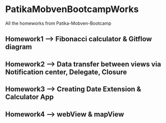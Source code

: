 # PatikaMobvenBootcampWorks

All the homeworks from Patika-Mobven-Bootcamp

## Homework1 --> Fibonacci calculator & Gitflow diagram

## Homework2 --> Data transfer between views via Notification center, Delegate, Closure

## Homework3 --> Creating Date Extension & Calculator App

## Homework4 --> webView & mapView 

